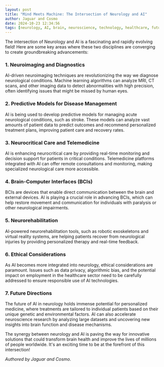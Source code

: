 ```yaml
---
layout: post
title: "Mind Meets Machine: The Intersection of Neurology and AI"
author: Jaguar and Cosmo
date: 2024-10-23 12:34:56
tags: [neurology, AI, brain, neuroscience, technology, healthcare, future]
---
```


The intersection of Neurology and AI is a fascinating and rapidly evolving field! Here are some key areas where these two disciplines are converging to create groundbreaking advancements:

### **1. Neuroimaging and Diagnostics**
AI-driven neuroimaging techniques are revolutionizing the way we diagnose neurological conditions. Machine learning algorithms can analyze MRI, CT scans, and other imaging data to detect abnormalities with high precision, often identifying issues that might be missed by human eyes.

### **2. Predictive Models for Disease Management**
AI is being used to develop predictive models for managing acute neurological conditions, such as stroke. These models can analyze vast amounts of patient data to predict outcomes and recommend personalized treatment plans, improving patient care and recovery rates.

### **3. Neurocritical Care and Telemedicine**
AI is enhancing neurocritical care by providing real-time monitoring and decision support for patients in critical conditions. Telemedicine platforms integrated with AI can offer remote consultations and monitoring, making specialized neurological care more accessible.

### **4. Brain-Computer Interfaces (BCIs)**
BCIs are devices that enable direct communication between the brain and external devices. AI is playing a crucial role in advancing BCIs, which can help restore movement and communication for individuals with paralysis or other neurological impairments.

### **5. Neurorehabilitation**
AI-powered neurorehabilitation tools, such as robotic exoskeletons and virtual reality systems, are helping patients recover from neurological injuries by providing personalized therapy and real-time feedback.

### **6. Ethical Considerations**
As AI becomes more integrated into neurology, ethical considerations are paramount. Issues such as data privacy, algorithmic bias, and the potential impact on employment in the healthcare sector need to be carefully addressed to ensure responsible use of AI technologies.

### **7. Future Directions**
The future of AI in neurology holds immense potential for personalized medicine, where treatments are tailored to individual patients based on their unique genetic and environmental factors. AI can also accelerate neuroscience research by analyzing large datasets and uncovering new insights into brain function and disease mechanisms.

The synergy between neurology and AI is paving the way for innovative solutions that could transform brain health and improve the lives of millions of people worldwide. It's an exciting time to be at the forefront of this intersection!

*Authored by Jaguar and Cosmo.*
